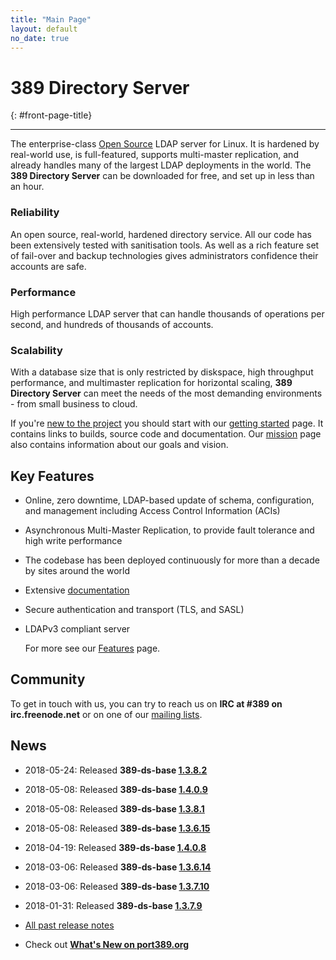 ```yaml
---
title: "Main Page"
layout: default
no_date: true
---
```


# 389 Directory Server
{: #front-page-title}

---

The enterprise-class [Open Source](docs/389ds/FAQ/licensing.html) LDAP server for Linux. It is hardened by real-world use, is full-featured, supports multi-master replication, and already handles many of the largest LDAP deployments in the world.  The **389 Directory Server** can be downloaded for free, and set up in less than an hour.


<div id="front-page-columns" class="container-fluid">
  <div class="row">
    <div class="col-xs-12 col-md-4">
      <h3 class="front-page-column-title">
        Reliability
      </h3>
      <p class="front-page-column-text">
        An open source, real-world, hardened directory service. All our code has been extensively tested with sanitisation tools. As well as a rich feature set of fail-over and backup technologies gives administrators confidence their accounts are safe.
      </p>
    </div>
    <div class="col-xs-12 col-md-4">
      <h3 class="front-page-column-title">
        Performance
      </h3>
      <p class="front-page-column-text">
        High performance LDAP server that can handle thousands of operations per second, and hundreds of thousands of accounts.
       </p>
    </div>
    <div class="col-xs-12 col-md-4">
      <h3 class="front-page-column-title">
        Scalability
      </h3>
      <p class="front-page-column-text">
        With a database size that is only restricted by diskspace, high throughput performance, and multimaster replication for horizontal scaling, <strong>389 Directory Server</strong> can meet the needs of the most demanding environments - from small business to cloud.
      </p>
    </div>
  </div>
</div>

If you're [new to the project](docs/389ds/users.html) you should start with our [getting started](docs/389ds/FAQ/getting-started.html) page. It contains links to builds, source code and documentation. Our [mission](docs/389ds/FAQ/mission.html) page also contains information about our goals and vision.

## Key Features

-   Online, zero downtime, LDAP-based update of schema, configuration, and management including Access Control Information (ACIs)
-   Asynchronous Multi-Master Replication, to provide fault tolerance and high write performance
-   The codebase has been deployed continuously for more than a decade by sites around the world
-   Extensive [documentation](https://access.redhat.com/site/documentation/Red_Hat_Directory_Server/)
-   Secure authentication and transport (TLS, and SASL)
-   LDAPv3 compliant server

    For more see our [Features](docs/389ds/FAQ/features.html) page.

## Community

To get in touch with us, you can try to reach us on **IRC at \#389 on irc.freenode.net** or on one of our [mailing lists](docs/389ds/mailing-lists.html).

## News

<!-- Try to keep this list under 10 releases  -->
- 2018-05-24: Released **389-ds-base [1.3.8.2](docs/389ds/releases/release-1-3-8-2.html)**
- 2018-05-08: Released **389-ds-base [1.4.0.9](docs/389ds/releases/release-1-4-0-9.html)**
- 2018-05-08: Released **389-ds-base [1.3.8.1](docs/389ds/releases/release-1-3-8-1.html)**
- 2018-05-08: Released **389-ds-base [1.3.6.15](docs/389ds/releases/release-1-3-6-15.html)**
- 2018-04-19: Released **389-ds-base [1.4.0.8](docs/389ds/releases/release-1-4-0-8.html)**
- 2018-03-06: Released **389-ds-base [1.3.6.14](docs/389ds/releases/release-1-3-6-14.html)**
- 2018-03-06: Released **389-ds-base [1.3.7.10](docs/389ds/releases/release-1-3-7-10.html)**
- 2018-01-31: Released **389-ds-base [1.3.7.9](docs/389ds/releases/release-1-3-7-9.html)**

- [All past release notes](docs/389ds/releases/release-notes.html)

- Check out **[What's New on port389.org](whats_new.html)**


<br>
